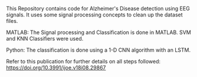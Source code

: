 This Repository contains code for Alzheimer's Disease detection using EEG signals. It uses some signal processing concepts to clean up the dataset files. 

MATLAB:
The Signal processing and Classification is done in MATLAB. SVM and KNN Classifiers were used.

Python:
The classification is done using a 1-D CNN algorithm with an LSTM.

Refer to this publication for further details on all steps followed:
https://doi.org/10.3991/ijoe.v18i08.29867
